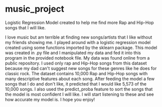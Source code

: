 # music_project
Logistic Regression Model created to help me find more Rap and Hip-Hop songs that I will like.

I love music but am terrible at finding new songs/artists that I like without my friends showing 
me. I played around with a logistic regression model created using some functions imported by the 
sklearn package. This model was created in .py file and I manipulated my data and fed it into this 
program in the provided notebook file. My data was found online from a public repository. I used 
only rap and Hip-Hop songs from this dataset because my dad can't suggest new songs for these 
genres like he does for classic rock. The dataset contains 10,000 Rap and Hip-Hop songs with many
descriptive features about each song. After feeding the model a few songs that I do and don't like,
it predicted that I would like 5,573 of the 10,000 songs. I also used the predict_proba feature
to sort the songs that the model is most confident I will like. I will start listening to these and
see how accurate my model is. I hope you enjoy!
